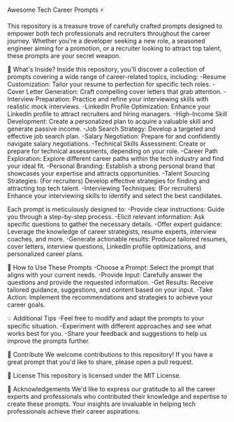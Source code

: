 Awesome Tech Career Prompts ⚡

This repository is a treasure trove of carefully crafted prompts designed to empower both tech professionals and recruiters throughout the career journey. Whether you're a developer seeking a new role, a seasoned engineer aiming for a promotion, or a recruiter looking to attract top talent, these prompts are your secret weapon.

🎯 What's Inside?
Inside this repository, you'll discover a collection of prompts covering a wide range of career-related topics, including:
    -Resume Customization: Tailor your resume to perfection for specific tech roles.
    -Cover Letter Generation: Craft compelling cover letters that grab attention.
    -Interview Preparation: Practice and refine your interviewing skills with realistic mock interviews.
    -LinkedIn Profile Optimization: Enhance your LinkedIn profile to attract recruiters and hiring managers.
    -High-Income Skill Development: Create a personalized plan to acquire a valuable skill and generate passive income.
    -Job Search Strategy: Develop a targeted and effective job search plan.
    -Salary Negotiation: Prepare for and confidently navigate salary negotiations.
    -Technical Skills Assessment: Create or prepare for technical assessments, depending on your role.
    -Career Path Exploration: Explore different career paths within the tech industry and find your ideal fit.
    -Personal Branding: Establish a strong personal brand that showcases your expertise and attracts opportunities.
    -Talent Sourcing Strategies: (For recruiters) Develop effective strategies for finding and attracting top tech talent.
    -Interviewing Techniques: (For recruiters) Enhance your interviewing skills to identify and select the best candidates.
    
Each prompt is meticulously designed to:
    -Provide clear instructions: Guide you through a step-by-step process.
    -Elicit relevant information: Ask specific questions to gather the necessary details.
    -Offer expert guidance: Leverage the knowledge of career strategists, resume experts, interview coaches, and more.
    -Generate actionable results: Produce tailored resumes, cover letters, interview questions, LinkedIn profile optimizations, and personalized career plans.

🚀 How to Use These Prompts
    -Choose a Prompt: Select the prompt that aligns with your current needs.
    -Provide Input: Carefully answer the questions and provide the requested information.
    -Get Results: Receive tailored guidance, suggestions, and content based on your input.
    -Take Action: Implement the recommendations and strategies to achieve your career goals.

💡 Additional Tips
    -Feel free to modify and adapt the prompts to your specific situation.
    -Experiment with different approaches and see what works best for you.
    -Share your feedback and suggestions to help us improve the prompts further.

🙌 Contribute
We welcome contributions to this repository! If you have a great prompt that you'd like to share, please open a pull request.

📄 License
This repository is licensed under the MIT License.

🙏 Acknowledgements
We'd like to express our gratitude to all the career experts and professionals who contributed their knowledge and expertise to create these prompts. Your insights are invaluable in helping tech professionals achieve their career aspirations.

